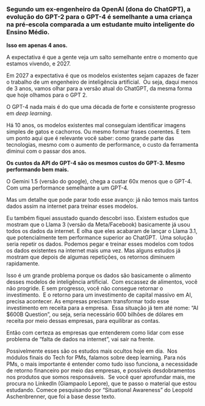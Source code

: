 ### Segundo um ex-engenheiro da OpenAI (dona do ChatGPT), a evolução do GPT-2 para o GPT-4 é semelhante a uma criança na pré-escola comparada a um estudante muito inteligente do Ensino Médio.

**Isso em apenas 4 anos.**

A expectativa é que a gente veja um salto semelhante entre o momento que estamos vivendo, e 2027.

Em 2027 a expectativa é que os modelos existentes sejam capazes de fazer o trabalho de um engenheiro de inteligência artificial.  Ou seja, daqui menos de 3 anos, vamos olhar para a versão atual do ChatGPT, da mesma forma que hoje olhamos para o GPT 2.

O GPT-4 nada mais é do que uma década de forte e consistente progresso em _deep learning_.

Há 10 anos, os modelos existentes mal conseguiam identificar imagens simples de gatos e cachorros. Ou mesmo formar frases coerentes.
E tem um ponto aqui que é relevante você saber: como grande parte das tecnologias, mesmo com o aumento de performance, o custo da ferramenta diminui com o passar dos anos.

**Os custos da API do GPT-4 são os mesmos custos do GPT-3. Mesmo performando bem mais.**

O Gemini 1.5 (versão do google), chega a custar 60x menos que o GPT-4. Com uma performance semelhante a um GPT-4.

Mas um detalhe que pode parar todo esse avanço: já não temos mais tantos dados assim na internet para treinar esses modelos.

Eu também fiquei assustado quando descobri isso. Existem estudos que mostram que o Llama 3 (versão da Meta/Facebook) basicamente já usou todos os dados da internet. E olha que eles acabaram de lançar o Llama 3.1, que potencialmente tem performance superior ao ChatGPT.  Uma solução seria repetir os dados. Podemos pegar e treinar esses modelos com todos os dados existentes na internet mais uma vez. Mas alguns estudos já mostram que depois de algumas repetições, os retornos diminuem rapidamente.

Isso é um grande problema porque os dados são basicamente o alimento desses modelos de inteligência artificial.  Com escassez de alimentos, você não progride. E sem progresso, você não consegue retornar o investimento.  E o retorno para um investimento de capital massivo em AI, precisa acontecer. As empresas precisam transformar todo esse investimento em receita para a empresa.  Essa situação já tem até nome: “AI $600B Question”, ou seja, seria necessário 600 bilhões de dólares em receita por meio dessas empresas, para equilibrar as contas.

Então com certeza as empresas que entenderem como lidar com esse problema de “falta de dados na internet”, vai sair na frente.

Possivelmente esses são os estudos mais ocultos hoje em dia.  Nos módulos finais do Tech for PMs, falamos sobre deep learning. Para nós PMs, o mais importante é entender como tudo isso funciona, a necessidade de retorno financeiro por meio das empresas, e possíveis desdobramentos nos produtos que somos responsáveis.  Se você quer aprofundar mais, me procura no LinkedIn (Giampaolo Lepore), que te passo o material que estou estudando. Comece pesquisando por “Situational Awareness” do Leopold Aschenbrenner, que foi a base desse texto.

